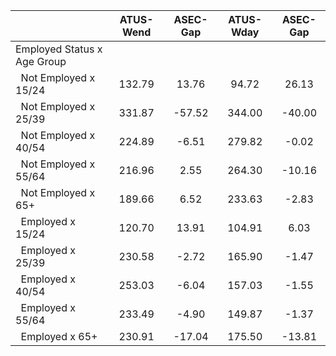
|                      |    ATUS-Wend |     ASEC-Gap |    ATUS-Wday |     ASEC-Gap |
| -------------------- | :----------: | :----------: | :----------: | :----------: |
| Employed Status x Age Group |              |              |              |              |
| &nbsp;&nbsp;Not Employed x 15/24 |       132.79 |        13.76 |        94.72 |        26.13 |
| &nbsp;&nbsp;Not Employed x 25/39 |       331.87 |       -57.52 |       344.00 |       -40.00 |
| &nbsp;&nbsp;Not Employed x 40/54 |       224.89 |        -6.51 |       279.82 |        -0.02 |
| &nbsp;&nbsp;Not Employed x 55/64 |       216.96 |         2.55 |       264.30 |       -10.16 |
| &nbsp;&nbsp;Not Employed x 65+ |       189.66 |         6.52 |       233.63 |        -2.83 |
| &nbsp;&nbsp;Employed x 15/24 |       120.70 |        13.91 |       104.91 |         6.03 |
| &nbsp;&nbsp;Employed x 25/39 |       230.58 |        -2.72 |       165.90 |        -1.47 |
| &nbsp;&nbsp;Employed x 40/54 |       253.03 |        -6.04 |       157.03 |        -1.55 |
| &nbsp;&nbsp;Employed x 55/64 |       233.49 |        -4.90 |       149.87 |        -1.37 |
| &nbsp;&nbsp;Employed x 65+ |       230.91 |       -17.04 |       175.50 |       -13.81 |

